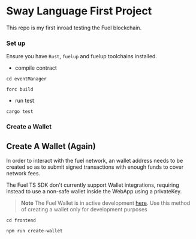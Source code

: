 # Sway Language First Project

This repo is my first inroad testing the Fuel blockchain.

### Set up

Ensure you have `Rust`, `fuelup` and fuelup toolchains installed.

- compile contract

`cd eventManager`

`forc build`

- run test

`cargo test`

### Create a Wallet

## Create A Wallet (Again)

In order to interact with the fuel network, an wallet address needs to be created so as to submit signed transactions with enough funds to cover network fees.

The Fuel TS SDK don't currently support Wallet integrations, requiring instead to use a non-safe wallet inside the WebApp using a privateKey.

> **Note**
> The Fuel Wallet is in active development [here](https://github.com/FuelLabs/fuels-wallet).
> Use this method of creating a wallet only for development purposes

`cd frontend`

`npm run create-wallet`
